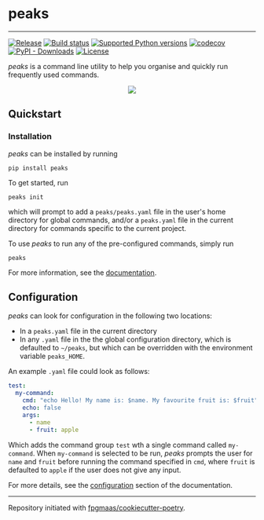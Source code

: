 <p align="center">
  <h1>peaks</h1>
</p>

---

[![Release](https://img.shields.io/github/v/release/fpgmaas/peaks)](https://img.shields.io/github/v/release/fpgmaas/peaks)
[![Build status](https://img.shields.io/github/actions/workflow/status/fpgmaas/peaks/main.yml?branch=main)](https://github.com/fpgmaas/peaks/actions/workflows/main.yml?query=branch%3Amain)
[![Supported Python versions](https://img.shields.io/pypi/pyversions/peaks)](https://pypi.org/project/peaks/)
[![codecov](https://codecov.io/gh/fpgmaas/peaks/branch/main/graph/badge.svg)](https://codecov.io/gh/fpgmaas/peaks)
[![PyPI - Downloads](https://img.shields.io/pypi/dm/peaks)](https://pypistats.org/packages/peaks)
[![License](https://img.shields.io/github/license/fpgmaas/peaks)](https://img.shields.io/github/license/fpgmaas/peaks)

_peaks_ is a command line utility to help you organise and quickly run frequently used commands.

<p align="center">
<img src="docs/peaks.gif"/>
</p>

## Quickstart

### Installation

_peaks_ can be installed by running

```shell
pip install peaks
```

To get started, run

```shell
peaks init
```

which will prompt to add a `peaks/peaks.yaml` file in the user's home directory for global commands, and/or a `peaks.yaml` file in the current directory for commands specific to the current project. 

To use _peaks_ to run any of the pre-configured commands, simply run

```
peaks
```

For more information, see the [documentation](https://fpgmaas.github.io/peaks/).

## Configuration

_peaks_ can look for configuration in the following two locations:

- In a `peaks.yaml` file in the current directory
- In any `.yaml` file in the the global configuration directory, which is defaulted to `~/peaks`, but which can be overridden with the environment variable `peaks_HOME`.

An example `.yaml` file could look as follows:

```yaml
test:
  my-command:
    cmd: "echo Hello! My name is: $name. My favourite fruit is: $fruit"
    echo: false
    args:
      - name
      - fruit: apple
```

Which adds the command group `test` wth a single command called `my-command`. When `my-command` is selected to be run, _peaks_ prompts the user for `name` and `fruit` before running the command specified in `cmd`, where `fruit` is defaulted to `apple` if the user does not give any input.

For more details, see the [configuration](https://fpgmaas.github.io/peaks/configuration) section of the documentation.

---

Repository initiated with [fpgmaas/cookiecutter-poetry](https://github.com/fpgmaas/cookiecutter-poetry).
